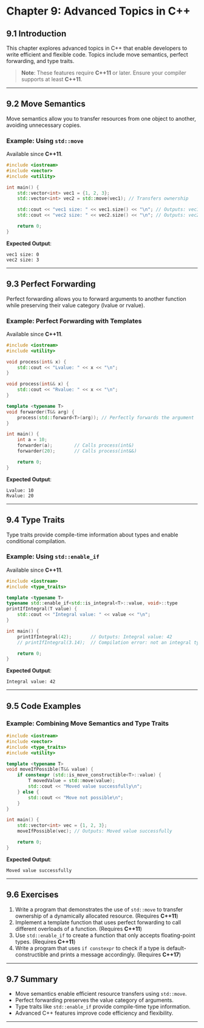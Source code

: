# Chapter 9: Advanced Topics in C++

## 9.1 Introduction
This chapter explores advanced topics in C++ that enable developers to write efficient and flexible code. Topics include move semantics, perfect forwarding, and type traits.

> **Note**: These features require **C++11** or later. Ensure your compiler supports at least **C++11**.

---

## 9.2 Move Semantics
Move semantics allow you to transfer resources from one object to another, avoiding unnecessary copies.

### Example: Using `std::move`
Available since **C++11**.
```cpp
#include <iostream>
#include <vector>
#include <utility>

int main() {
    std::vector<int> vec1 = {1, 2, 3};
    std::vector<int> vec2 = std::move(vec1); // Transfers ownership

    std::cout << "vec1 size: " << vec1.size() << "\n"; // Outputs: vec1 size: 0
    std::cout << "vec2 size: " << vec2.size() << "\n"; // Outputs: vec2 size: 3

    return 0;
}
```
**Expected Output**:
```
vec1 size: 0
vec2 size: 3
```

---

## 9.3 Perfect Forwarding
Perfect forwarding allows you to forward arguments to another function while preserving their value category (lvalue or rvalue).

### Example: Perfect Forwarding with Templates
Available since **C++11**.
```cpp
#include <iostream>
#include <utility>

void process(int& x) {
    std::cout << "Lvalue: " << x << "\n";
}

void process(int&& x) {
    std::cout << "Rvalue: " << x << "\n";
}

template <typename T>
void forwarder(T&& arg) {
    process(std::forward<T>(arg)); // Perfectly forwards the argument
}

int main() {
    int a = 10;
    forwarder(a);        // Calls process(int&)
    forwarder(20);       // Calls process(int&&)

    return 0;
}
```
**Expected Output**:
```
Lvalue: 10
Rvalue: 20
```

---

## 9.4 Type Traits
Type traits provide compile-time information about types and enable conditional compilation.

### Example: Using `std::enable_if`
Available since **C++11**.
```cpp
#include <iostream>
#include <type_traits>

template <typename T>
typename std::enable_if<std::is_integral<T>::value, void>::type
printIfIntegral(T value) {
    std::cout << "Integral value: " << value << "\n";
}

int main() {
    printIfIntegral(42);       // Outputs: Integral value: 42
    // printIfIntegral(3.14);  // Compilation error: not an integral type

    return 0;
}
```
**Expected Output**:
```
Integral value: 42
```

---

## 9.5 Code Examples
### Example: Combining Move Semantics and Type Traits
```cpp
#include <iostream>
#include <vector>
#include <type_traits>
#include <utility>

template <typename T>
void moveIfPossible(T&& value) {
    if constexpr (std::is_move_constructible<T>::value) {
        T movedValue = std::move(value);
        std::cout << "Moved value successfully\n";
    } else {
        std::cout << "Move not possible\n";
    }
}

int main() {
    std::vector<int> vec = {1, 2, 3};
    moveIfPossible(vec); // Outputs: Moved value successfully

    return 0;
}
```
**Expected Output**:
```
Moved value successfully
```

---

## 9.6 Exercises
1. Write a program that demonstrates the use of `std::move` to transfer ownership of a dynamically allocated resource. (Requires **C++11**)
2. Implement a template function that uses perfect forwarding to call different overloads of a function. (Requires **C++11**)
3. Use `std::enable_if` to create a function that only accepts floating-point types. (Requires **C++11**)
4. Write a program that uses `if constexpr` to check if a type is default-constructible and prints a message accordingly. (Requires **C++17**)

---

## 9.7 Summary
- Move semantics enable efficient resource transfers using `std::move`.
- Perfect forwarding preserves the value category of arguments.
- Type traits like `std::enable_if` provide compile-time type information.
- Advanced C++ features improve code efficiency and flexibility.

---
